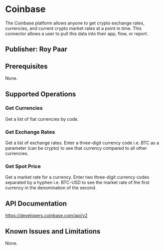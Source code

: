 # Coinbase
The Coinbase platform allows anyone to get crypto exchange rates, currencies, and current crypto market rates at a point in time.  This connector allows a user to pull this data into their app, flow, or report.

## Publisher: Roy Paar

## Prerequisites
None.

## Supported Operations
### Get Currencies
Get a list of fiat currencies by code.

### Get Exchange Rates
Get a list of exchange rates.  Enter a three-digit currency code i.e. BTC as a parameter (can be crypto) to see that currency compared to all other currencies.

### Get Spot Price
Get a market rate for a currency.  Enter two three-digit currency codes separated by a hyphen i.e. BTC-USD to see the market rate of the first currency in the denomination of the second.

## API Documentation
https://developers.coinbase.com/api/v2

## Known Issues and Limitations
None.

